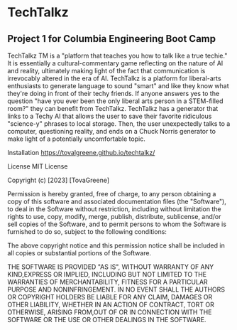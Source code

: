 # TechTalkz

## Project 1 for Columbia Engineering Boot Camp 
TechTalkz TM is a "platform that teaches you how to talk like a true techie." It is essentially a cultural-commentary game reflecting on the nature of AI and reality, ultimately making light of the fact that communication is irrevocably altered in the era of AI. TechTalkz is a platform for liberal-arts enthusiasts to generate language to sound "smart" and like they know what they're doing in front of their techy friends. If anyone answers yes to the question "have you ever been the only liberal arts person in a STEM-filled room?" they can benefit from TechTalkz. TechTalkz has a generator that links to a Techy AI that allows the user to save their favorite ridiculous "science-y" phrases to local storage. Then, the user unexpectedly talks to a computer, questioning reality, and ends on a Chuck Norris generator to make light of a potentially uncomfortable topic.

Installation
https://tovalgreene.github.io/techtalkz/

License
MIT License

Copyright (c) [2023] [TovaGreene]

Permission is hereby granted, free of charge, to any person obtaining a copy of this software and associated documentation files (the "Software"), to deal in the Software without restriction, including without limitation the rights to use, copy, modify, merge, publish, distribute, sublicense, and/or sell copies of the Software, and to permit persons to whom the Software is furnished to do so, subject to the following conditions:

The above copyright notice and this permission notice shall be included in all copies or substantial portions of the Software.

THE SOFTWARE IS PROVIDED "AS IS", WITHOUT WARRANTY OF ANY KIND,EXPRESS OR IMPLIED, INCLUDING BUT NOT LIMITED TO THE WARRANTIES OF MERCHANTABILITY, FITNESS FOR A PARTICULAR PURPOSE AND NONINFRINGEMENT. IN NO EVENT SHALL THE AUTHORS OR COPYRIGHT HOLDERS BE LIABLE FOR ANY CLAIM, DAMAGES OR OTHER LIABILITY, WHETHER IN AN ACTION OF CONTRACT, TORT OR OTHERWISE, ARISING FROM,OUT OF OR IN CONNECTION WITH THE SOFTWARE OR THE USE OR OTHER DEALINGS IN THE SOFTWARE.